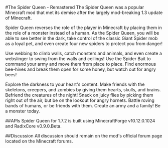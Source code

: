 #The Spider Queen - Remastered
The Spider Queen was a popular Minecraft mod that met its demise after the largely mod-breaking 1.3 update of Minecraft.

Spider Queen reverses the role of the player in Minecraft by placing them in the role of a monster instead of a human. 
As the Spider Queen, you will be able to see better in the dark, take control of the classic Giant Spider mob as a loyal pet, and even create four new spiders to protect you from danger! 

Use webbing to climb walls, catch monsters and animals, and even create a webslinger to swing from the walls and ceilings! 
Use the Spider Bait to command your army and move them from place to place. Find enormous bee-hives and break them open for some honey, but watch out for angry bees!

Explore the darkness to your heart's content. Make friends with the skeletons, creepers, and zombies by giving them hearts, skulls, and brains. Befriend the creatures of the night! 
Snack on juicy flies by picking them right out of the air, but be on the lookout for angry hornets. Battle roving bands of humans, or be friends with them. Create an army and a family! Be a monster today.

##APIs
Spider Queen for 1.7.2 is built using MinecraftForge v10.12.0.1024 and RadixCore v0.9.0.Beta.

##Discussion
All discussion should remain on the mod's official forum page located on the Minecraft forums.